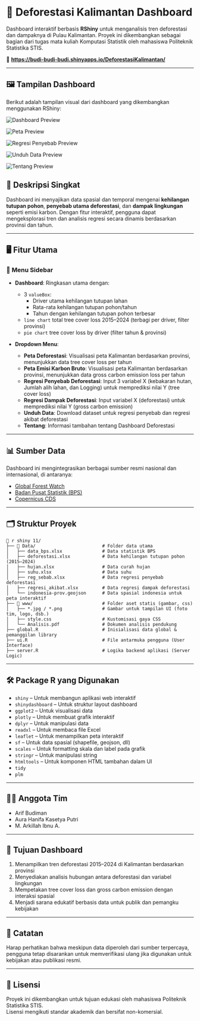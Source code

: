 # 🌳 Deforestasi Kalimantan Dashboard

Dashboard interaktif berbasis **RShiny** untuk menganalisis tren deforestasi dan dampaknya di Pulau Kalimantan. Proyek ini dikembangkan sebagai bagian dari tugas mata kuliah Komputasi Statistik oleh mahasiswa Politeknik Statistika STIS.

📍 **https://budi-budi-budi.shinyapps.io/DeforestasiKalimantan/**

---

## 🖼️ Tampilan Dashboard

Berikut adalah tampilan visual dari dashboard yang dikembangkan menggunakan RShiny:

![Dashboard Preview](image/Dasboard.png)

![Peta Preview](image/Peta.png)

![Regresi Penyebab Preview](image/Regresi_Penyebab.png)

![Unduh Data Preview](image/Unduh_Data.png)

![Tentang Preview](image/Tentang.png)

## 🧭 Deskripsi Singkat

Dashboard ini menyajikan data spasial dan temporal mengenai **kehilangan tutupan pohon**, **penyebab utama deforestasi**, dan **dampak lingkungan** seperti emisi karbon. Dengan fitur interaktif, pengguna dapat mengeksplorasi tren dan analisis regresi secara dinamis berdasarkan provinsi dan tahun.

---

## 🖥️ Fitur Utama

### 🧊 **Menu Sidebar**
- **Dashboard**: Ringkasan utama dengan:
  - 3 `valueBox`:
    - Driver utama kehilangan tutupan lahan
    - Rata-rata kehilangan tutupan pohon/tahun
    - Tahun dengan kehilangan tutupan pohon terbesar
  - `line chart` total tree cover loss 2015–2024 (terbagi per driver, filter provinsi)
  - `pie chart` tree cover loss by driver (filter tahun & provinsi)

- **Dropdown Menu**:
  - **Peta Deforestasi**: Visualisasi peta Kalimantan berdasarkan provinsi, menunjukkan data tree cover loss per tahun
  - **Peta Emisi Karbon Bruto**: Visualisasi peta Kalimantan berdasarkan provinsi, menunjukkan data gross carbon emission loss per tahun
  - **Regresi Penyebab Deforestasi**: Input 3 variabel X (kebakaran hutan, Jumlah alih lahan, dan Logging) untuk memprediksi nilai Y (tree cover loss)
  - **Regresi Dampak Deforestasi**: Input variabel X (deforestasi) untuk memprediksi nilai Y (gross carbon emission)
  - **Unduh Data**: Download dataset untuk regresi penyebab dan regresi akibat deforestasi
  - **Tentang**: Informasi tambahan tentang Dashboard Deforestasi

---

## 📊 Sumber Data

Dashboard ini mengintegrasikan berbagai sumber resmi nasional dan internasional, di antaranya:

- [Global Forest Watch](https://www.globalforestwatch.org)
- [Badan Pusat Statistik (BPS)](https://www.bps.go.id)
- [Copernicus CDS](https://cds.climate.copernicus.eu)
---

## 🗂️ Struktur Proyek

    📁 r shiny 11/
    ├── 📁 Data/                         # Folder data utama
    │   ├── data_bps.xlsx               # Data statistik BPS
    │   ├── deforestasi.xlsx            # Data kehilangan tutupan pohon (2015–2024)
    │   ├── hujan.xlsx                  # Data curah hujan
    │   ├── suhu.xlsx                   # Data suhu 
    │   ├── reg_sebab.xlsx              # Data regresi penyebab deforestasi
    │   ├── regresi_akibat.xlsx         # Data regresi dampak deforestasi
    │   └── indonesia-prov.geojson      # Data spasial indonesia untuk peta interaktif
    ├── 📁 www/                          # Folder aset statis (gambar, css)
    │   ├── *.jpg / *.png               # Gambar untuk tampilan UI (foto tim, logo, dsb.)
    │   ├── style.css                   # Kustomisasi gaya CSS
    │   └── Analisis.pdf                # Dokumen analisis pendukung
    ├── global.R                        # Inisialisasi data global & pemanggilan library
    ├── ui.R                            # File antarmuka pengguna (User Interface)
    ├── server.R                        # Logika backend aplikasi (Server Logic)

---

## 🛠️ Package R yang Digunakan

- `shiny` – Untuk membangun aplikasi web interaktif  
- `shinydashboard` – Untuk struktur layout dashboard  
- `ggplot2` – Untuk visualisasi data  
- `plotly` – Untuk membuat grafik interaktif  
- `dplyr` – Untuk manipulasi data  
- `readxl` – Untuk membaca file Excel  
- `leaflet` – Untuk menampilkan peta interaktif  
- `sf` – Untuk data spasial (shapefile, geojson, dll)  
- `scales` – Untuk formatting skala dan label pada grafik  
- `stringr` – Untuk manipulasi string  
- `htmltools` – Untuk komponen HTML tambahan dalam UI
- `tidy`
- `plm`

---

## 👩‍💻 Anggota Tim

- Arif Budiman
- Aura Hanifa Kasetya Putri
- M. Arkillah Ibnu A.  

---

## 🎯 Tujuan Dashboard

1. Menampilkan tren deforestasi 2015–2024 di Kalimantan berdasarkan provinsi  
2. Menyediakan analisis hubungan antara deforestasi dan variabel lingkungan  
3. Mempetakan tree cover loss dan gross carbon emission dengan interaksi spasial  
4. Menjadi sarana edukatif berbasis data untuk publik dan pemangku kebijakan

---

## 📌 Catatan

Harap perhatikan bahwa meskipun data diperoleh dari sumber terpercaya, pengguna tetap disarankan untuk memverifikasi ulang jika digunakan untuk kebijakan atau publikasi resmi.

---

## 📜 Lisensi

Proyek ini dikembangkan untuk tujuan edukasi oleh mahasiswa Politeknik Statistika STIS.  
Lisensi mengikuti standar akademik dan bersifat non-komersial.


